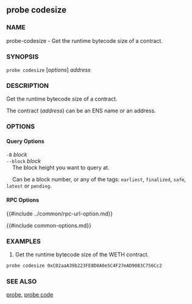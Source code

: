## probe codesize

### NAME

probe-codesize - Get the runtime bytecode size of a contract.

### SYNOPSIS

``probe codesize`` [*options*] *address*

### DESCRIPTION

Get the runtime bytecode size of a contract.

The contract (*address*) can be an ENS name or an address.

### OPTIONS

#### Query Options

`-B` *block*  
`--block` *block*  
&nbsp;&nbsp;&nbsp;&nbsp;The block height you want to query at.

&nbsp;&nbsp;&nbsp;&nbsp;Can be a block number, or any of the tags: `earliest`, `finalized`, `safe`, `latest` or `pending`.

#### RPC Options

{{#include ../common/rpc-url-option.md}}

{{#include common-options.md}}

### EXAMPLES

1. Get the runtime bytecode size of the WETH contract.
```sh
probe codesize 0xC02aaA39b223FE8D0A0e5C4F27eAD9083C756Cc2
```

### SEE ALSO

[probe](./probe.md), [probe code](./probe-code.md)
